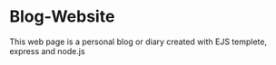 # Blog-Website
This web page is a personal blog or diary created with EJS templete, express and node.js
